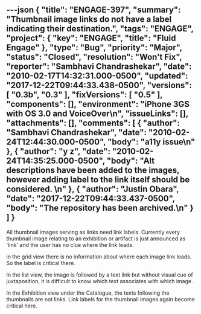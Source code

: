 ---json
{
  "title": "ENGAGE-397",
  "summary": "Thumbnail image links do not have a label indicating their destination.",
  "tags": "ENGAGE",
  "project": {
    "key": "ENGAGE",
    "title": "Fluid Engage"
  },
  "type": "Bug",
  "priority": "Major",
  "status": "Closed",
  "resolution": "Won't Fix",
  "reporter": "Sambhavi Chandrashekar",
  "date": "2010-02-17T14:32:31.000-0500",
  "updated": "2017-12-22T09:44:33.438-0500",
  "versions": [
    "0.3b",
    "0.3"
  ],
  "fixVersions": [
    "0.5"
  ],
  "components": [],
  "environment": "iPhone 3GS with OS 3.0 and VoiceOver\n",
  "issueLinks": [],
  "attachments": [],
  "comments": [
    {
      "author": "Sambhavi Chandrashekar",
      "date": "2010-02-24T12:44:30.000-0500",
      "body": "a11y issue\n"
    },
    {
      "author": "y z",
      "date": "2010-02-24T14:35:25.000-0500",
      "body": "Alt descriptions have been added to the images, however adding label to the link itself should be considered.&#x20;\n"
    },
    {
      "author": "Justin Obara",
      "date": "2017-12-22T09:44:33.437-0500",
      "body": "The repository has been archived.\n"
    }
  ]
}
---
All thumbnail images serving as links need link labels. Currently every thumbnail image relating to an exhibition or artifact is just announced as 'link' and the user has no clue where the link leads.&#x20;

in the grid view there is no information about where each image link leads. So the label is critical there.

In the list view, the image is followed by a text link but without visual cue of juxtaposition, it is difficult to know which text associates with which image.

In the Exhibition view under the Catalogue, the texts following the thumbnails are not links. Link labels for the thumbnail images again become critical here.

        